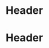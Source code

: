 # Header <a id="mycustomid"></a>
# Header <a id="&lt;script&gt;alert(&quot;yo&quot;)&lt;/script&gt;"></a>

